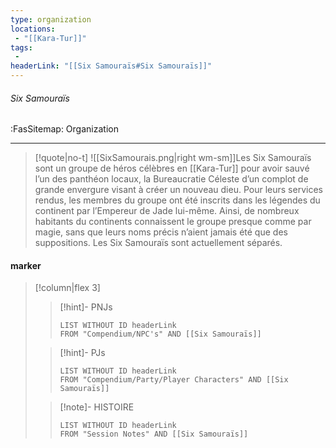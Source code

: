 ```yaml
---
type: organization
locations:
 - "[[Kara-Tur]]"
tags:
 - 
headerLink: "[[Six Samouraïs#Six Samouraïs]]"
---
```


###### Six Samouraïs
<span class="sub2">:FasSitemap: Organization</span>
___

> [!quote|no-t]
>![[SixSamourais.png|right wm-sm]]Les Six Samouraïs sont un groupe de héros célèbres en [[Kara-Tur]] pour avoir sauvé l’un des panthéon locaux, la Bureaucratie Céleste d’un complot de grande envergure visant à créer un nouveau dieu. Pour leurs services rendus, les membres du groupe ont été inscrits dans les légendes du continent par l’Empereur de Jade lui-même. Ainsi, de nombreux habitants du continents connaissent le groupe presque comme par magie, sans que leurs noms précis n’aient jamais été que des suppositions. Les Six Samouraïs sont actuellement séparés.

#### marker
> [!column|flex 3]
>>[!hint]- PNJs
>>```dataview
>>LIST WITHOUT ID headerLink
>>FROM "Compendium/NPC's" AND [[Six Samouraïs]]
>
>>[!hint]- PJs
>>```dataview
>>LIST WITHOUT ID headerLink
>>FROM "Compendium/Party/Player Characters" AND [[Six Samouraïs]]
>
>>[!note]- HISTOIRE
>>```dataview
>>LIST WITHOUT ID headerLink
>>FROM "Session Notes" AND [[Six Samouraïs]]